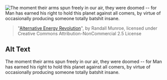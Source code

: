![The moment their arms spun freely in our air, they were doomed -- for Man has earned his right to hold this planet against all comers, by virtue of occasionally producing someone totally batshit insane.](https://imgs.xkcd.com/comics/alternative_energy_revolution.jpg)
> "[Alternative Energy Revolution](https://xkcd.com/556/)", by Randall Munroe, licensed under Creative Commons Attribution-NonCommercial 2.5 License

## Alt Text
The moment their arms spun freely in our air, they were doomed -- for Man has earned his right to hold this planet against all comers, by virtue of occasionally producing someone totally batshit insane.
